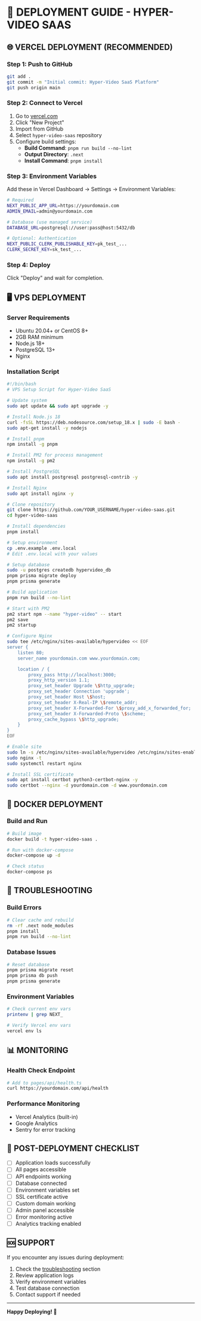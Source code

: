 # 🚀 DEPLOYMENT GUIDE - HYPER-VIDEO SAAS

## 🌐 VERCEL DEPLOYMENT (RECOMMENDED)

### Step 1: Push to GitHub
```bash
git add .
git commit -m "Initial commit: Hyper-Video SaaS Platform"
git push origin main
```

### Step 2: Connect to Vercel
1. Go to [vercel.com](https://vercel.com)
2. Click "New Project"
3. Import from GitHub
4. Select `hyper-video-saas` repository
5. Configure build settings:
   - **Build Command**: `pnpm run build --no-lint`
   - **Output Directory**: `.next`
   - **Install Command**: `pnpm install`

### Step 3: Environment Variables
Add these in Vercel Dashboard → Settings → Environment Variables:

```bash
# Required
NEXT_PUBLIC_APP_URL=https://yourdomain.com
ADMIN_EMAIL=admin@yourdomain.com

# Database (use managed service)
DATABASE_URL=postgresql://user:pass@host:5432/db

# Optional: Authentication
NEXT_PUBLIC_CLERK_PUBLISHABLE_KEY=pk_test_...
CLERK_SECRET_KEY=sk_test_...
```

### Step 4: Deploy
Click "Deploy" and wait for completion.

## 🖥️ VPS DEPLOYMENT

### Server Requirements
- Ubuntu 20.04+ or CentOS 8+
- 2GB RAM minimum
- Node.js 18+
- PostgreSQL 13+
- Nginx

### Installation Script
```bash
#!/bin/bash
# VPS Setup Script for Hyper-Video SaaS

# Update system
sudo apt update && sudo apt upgrade -y

# Install Node.js 18
curl -fsSL https://deb.nodesource.com/setup_18.x | sudo -E bash -
sudo apt-get install -y nodejs

# Install pnpm
npm install -g pnpm

# Install PM2 for process management
npm install -g pm2

# Install PostgreSQL
sudo apt install postgresql postgresql-contrib -y

# Install Nginx
sudo apt install nginx -y

# Clone repository
git clone https://github.com/YOUR_USERNAME/hyper-video-saas.git
cd hyper-video-saas

# Install dependencies
pnpm install

# Setup environment
cp .env.example .env.local
# Edit .env.local with your values

# Setup database
sudo -u postgres createdb hypervideo_db
pnpm prisma migrate deploy
pnpm prisma generate

# Build application
pnpm run build --no-lint

# Start with PM2
pm2 start npm --name "hyper-video" -- start
pm2 save
pm2 startup

# Configure Nginx
sudo tee /etc/nginx/sites-available/hypervideo << EOF
server {
    listen 80;
    server_name yourdomain.com www.yourdomain.com;

    location / {
        proxy_pass http://localhost:3000;
        proxy_http_version 1.1;
        proxy_set_header Upgrade \$http_upgrade;
        proxy_set_header Connection 'upgrade';
        proxy_set_header Host \$host;
        proxy_set_header X-Real-IP \$remote_addr;
        proxy_set_header X-Forwarded-For \$proxy_add_x_forwarded_for;
        proxy_set_header X-Forwarded-Proto \$scheme;
        proxy_cache_bypass \$http_upgrade;
    }
}
EOF

# Enable site
sudo ln -s /etc/nginx/sites-available/hypervideo /etc/nginx/sites-enabled/
sudo nginx -t
sudo systemctl restart nginx

# Install SSL certificate
sudo apt install certbot python3-certbot-nginx -y
sudo certbot --nginx -d yourdomain.com -d www.yourdomain.com
```

## 🐳 DOCKER DEPLOYMENT

### Build and Run
```bash
# Build image
docker build -t hyper-video-saas .

# Run with docker-compose
docker-compose up -d

# Check status
docker-compose ps
```

## 🔧 TROUBLESHOOTING

### Build Errors
```bash
# Clear cache and rebuild
rm -rf .next node_modules
pnpm install
pnpm run build --no-lint
```

### Database Issues
```bash
# Reset database
pnpm prisma migrate reset
pnpm prisma db push
pnpm prisma generate
```

### Environment Variables
```bash
# Check current env vars
printenv | grep NEXT_

# Verify Vercel env vars
vercel env ls
```

## 📊 MONITORING

### Health Check Endpoint
```bash
# Add to pages/api/health.ts
curl https://yourdomain.com/api/health
```

### Performance Monitoring
- Vercel Analytics (built-in)
- Google Analytics
- Sentry for error tracking

## 🚀 POST-DEPLOYMENT CHECKLIST

- [ ] Application loads successfully
- [ ] All pages accessible
- [ ] API endpoints working
- [ ] Database connected
- [ ] Environment variables set
- [ ] SSL certificate active
- [ ] Custom domain working
- [ ] Admin panel accessible
- [ ] Error monitoring active
- [ ] Analytics tracking enabled

## 🆘 SUPPORT

If you encounter any issues during deployment:

1. Check the [troubleshooting](#troubleshooting) section
2. Review application logs
3. Verify environment variables
4. Test database connection
5. Contact support if needed

---

**Happy Deploying! 🎉**